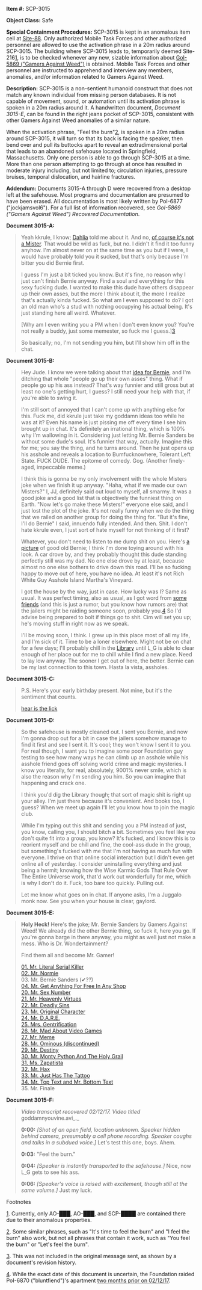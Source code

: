 **Item #:** SCP-3015

**Object Class:** Safe

**Special Containment Procedures:** SCP-3015 is kept in an anomalous item cell at [Site-88](/secure-facility-dossier-site-88). Only authorized Mobile Task Forces and other authorized personnel are allowed to use the activation phrase in a 20m radius around SCP-3015. The building where SCP-3015 leads to, temporarily deemed Site-216[1](javascript:;), is to be checked whenever any new, sizable information about [GoI-5869 ("Gamers Against Weed")](/gamers-against-weed-hub) is obtained. Mobile Task Forces and other personnel are instructed to apprehend and interview any members, anomalies, and/or information related to Gamers Against Weed.

**Description:** SCP-3015 is a non-sentient humanoid construct that does not match any known individual from missing person databases. It is not capable of movement, sound, or automation until its activation phrase is spoken in a 20m radius around it. A handwritten document, _Document 3015-E_, can be found in the right jeans pocket of SCP-3015, consistent with other Gamers Against Weed anomalies of a similar nature.

When the activation phrase, "Feel the burn"[2](javascript:;), is spoken in a 20m radius around SCP-3015, it will turn so that its back is facing the speaker, then bend over and pull its buttocks apart to reveal an extradimensional portal that leads to an abandoned safehouse located in Springfield, Massachusetts. Only one person is able to go through SCP-3015 at a time. More than one person attempting to go through at once has resulted in moderate injury including, but not limited to; circulation injuries, pressure bruises, temporal dislocation, and hairline fractures.

**Addendum:** Documents 3015-A through D were recovered from a desktop left at the safehouse. Most programs and documentation are presumed to have been erased. All documentation is most likely written by PoI-6877 ("jockjamsvol6"). For a full list of information recovered, see _GoI-5869 ("Gamers Against Weed") Recovered Documentation_.

**Document 3015-A:**

> Yeah kkrule, I know; [Dahlia](/what-passes-as-normal-in-the-digital-age) told me about it. And no, [of course it's not a Mister](/scp-2433). That would be wild as fuck, but no. I didn't it find it too funny anyhow. I'm almost never on at the same time as you but if I were, I would have probably told you it sucked, but that's only because I'm bitter you did Bernie first.
> 
> I guess I'm just a bit ticked you know. But it's fine, no reason why I just can't finish Bernie anyway. Find a soul and everything for this sexy fucking dude. I wanted to make this dude have others disappear up their own asses, but the more I think about it, the more I realize that's actually kinda fucked. So what am I even supposed to do? I got an old man who's a stud with nothing occupying his actual being. It's just standing here all weird. Whatever.
> 
> \[Why am I even writing you a PM when I don't even know you? You're not really a buddy, just some memester, so fuck me I guess.\][3](javascript:;)
> 
> So basically; no, I'm not sending you him, but I'll show him off in the chat.

**Document 3015-B:**

> Hey Jude. I know we were talking about that [idea for Bernie](/different-kinds-of-nihilism), and I'm ditching that whole "people go up their own asses" thing. What if people go up his ass instead? That's way funnier and still gross but at least no one's getting hurt, I guess? I still need your help with that, if you're able to swing it.
> 
> I'm still sort of annoyed that I can't come up with anything else for this. Fuck me, did kkrule just take my goddamn ideas too while he was at it? Even his name is just pissing me off every time I see him brought up in chat. It's definitely an irrational thing, which is 100% why I'm wallowing in it. Considering just letting Mr. Bernie Sanders be without some dude's soul. It's funnier that way, actually. Imagine this for me; you say the thing, and he turns around. Then he just opens up his asshole and reveals a location to Bumfucknowhere, Tolerant Left State. FUCK DUDE. The epitome of comedy. Gog. (Another finely-aged, impeccable meme.)
> 
> I think this is gonna be my only involvement with the whole Misters joke when we finish it up anyway. "Haha, what if we made our own Misters?" I, JJ, definitely said out loud to myself, all smarmy. It was a good joke and a good list that is objectively the funniest thing on Earth. "Now let's go make these Misters!" everyone else said, and I just lost the plot of the joke. It's not really funny when we do the thing that we railed on another group for doing the thing for. "But it's fine, I'll do Bernie" I said, innuendo fully intended. And then. Shit. I don't hate kkrule even, I just sort of hate myself for not thinking of it first?
> 
> Whatever, you don't need to listen to me dump shit on you. Here's [a picture](http://i.imgur.com/aOXQCPY.jpg) of good old Bernie; I think I'm done toying around with his look. A car drove by, and they probably thought this dude standing perfectly still was my dad. No one else drove by at least, because almost no one else bothers to drive down this road. I'll be so fucking happy to move out of here, you have no idea. At least it's not Rich White Guy Asshole Island Martha's Vineyard.
> 
> I got the house by the way, just in case. How lucky was I? Same as usual. It was perfect timing, also as usual, as I got word from [some friends](/serpent-s-hand-hub) (and this is just a rumor, but you know how rumors are) that the jailers might be raiding someone soon, probably you.[4](javascript:;) So I'd advise being prepared to bolt if things go to shit. Cim will set you up; he's moving stuff in right now as we speak.
> 
> I'll be moving soon, I think. I grew up in this place most of all my life, and I'm sick of it. Time to be a loner elsewhere. Might not be on chat for a few days; I'll probably chill in the [Library](http://wanderers-library.wikidot.com/) until L\_G is able to clear enough of her place out for me to chill while I find a new place. Need to lay low anyway. The sooner I get out of here, the better. Bernie can be my last connection to this town. Hasta la vista, assholes.

**Document 3015-C:**

> P.S. Here's your early birthday present. Not mine, but it's the sentiment that counts.
> 
> [hear is the lick](https://www.youtube.com/watch?v=svE60ic4akE)

**Document 3015-D:**

> So the safehouse is mostly cleaned out. I sent you Bernie, and now I'm gonna drop out for a bit in case the jailers somehow manage to find it first and see I sent it. It's cool; they won't know I sent it to you. For real though, I want you to imagine some poor Foundation guy testing to see how many ways he can climb up an asshole while his asshole friend goes off solving world crime and magic mysteries. I know you literally, for real, absolutely, 9001% never smile, which is also the reason why I'm sending you him. So you can imagine that happening and crack one.
> 
> I think you'd dig the Library though; that sort of magic shit is right up your alley. I'm just there because it's convenient. And books too, I guess? When we meet up again I'll let you know how to join the magic club.
> 
> While I'm typing out this shit and sending you a PM instead of just, you know, calling you, I should bitch a bit. Sometimes you feel like you don't quite fit into a group, you know? It's fucked, and I know this is to reorient myself and be chill and fine, the cool-ass dude in the group, but something's fucked with me that I'm not having as much fun with everyone. I thrive on that online social interaction but I didn't even get online all of yesterday. I consider uninstalling everything and just being a hermit; knowing how the Wise Karmic Gods That Rule Over The Entire Universe work, that'd work out wonderfully for me, which is why I don't do it. Fuck, too bare too quickly. Pulling out.
> 
> Let me know what goes on in chat. If anyone asks, I'm a Juggalo monk now. See you when your house is clear, gaylord.

**Document 3015-E:**

> **Holy Heck!** Here's the joke; Mr. Bernie Sanders by Gamers Against Weed! We already did the other Bernie thing, so fuck it, here you go. If you're gonna barge in there anyway, you might as well just not make a mess. Who is Dr. Wondertainment?
> 
> Find them all and become Mr. Gamer!
> 
> [01\. Mr. Literal Serial Killer](/scp-2586)  
> [02\. Mr. Normie](/mr-normie)  
> 03\. Mr. Bernie Sanders (✔??)  
> [04\. Mr. Get Anything For Free In Any Shop](/uiu-file-2016-004)  
> [20\. Mr. Sex Number](/scp-3697)  
> [21\. Mr. Heavenly Virtues](/collected-item-no1080)  
> [22\. Mr. Deadly Sins](/scp-3024)  
> [23\. Mr. Original Character](/scp-2839)  
> [24\. Mr. D.A.R.E.](/adoption-poster-darius)  
> [25\. Mrs. Gentrification](/ambrose-backdoor-soho)  
> [26\. Mr. Mad About Video Games](/scp-3090)  
> [27\. Mr. Meme](/scp-2842)  
> [28\. Mr. Ominous (discontinued)](/scp-3012)  
> [29\. Mr. Destiny](/scp-4239)  
> [30\. Mr. Monty Python And The Holy Grail](/scp-2476)  
> [31\. Ms. Zapatista](/scp-4669)  
> [32\. Mr. Hax](/scp-285)  
> [33\. Mr. Just Has The Tattoo](/log-of-anomalous-items#jhtt)  
> [34\. Mr. Top Text and Mr. Bottom Text](/scp-2562)  
> 35\. Mr. Finale

**Document 3015-F:**

> _Video transcript recovered 02/12/17. Video titled_ goddamnyouvine.avi_._
> 
> **0:00:** _\[Shot of an open field, location unknown. Speaker hidden behind camera, presumably a cell phone recording. Speaker coughs and talks in a subdued voice.\]_ Let's test this one, boys. Ahem.
> 
> **0:03:** "Feel the burn."
> 
> **0:04:** _\[Speaker is instantly transported to the safehouse.\]_ Nice, now L\_G gets to see his ass.
> 
> **0:06:** _\[Speaker's voice is raised with excitement, though still at the same volume.\]_ Just my luck.

Footnotes

[1](javascript:;). Currently, only AO-███, AO-███, and SCP-████ are contained there due to their anomalous properties.

[2](javascript:;). Some similar phrases, such as "It's time to feel the burn" and "I feel the burn" also work, but not all phrases that contain it work, such as "You feel the burn" or "Let's feel the burn".

[3](javascript:;). This was not included in the original message sent, as shown by a document's revision history.

[4](javascript:;). While the exact date of this document is uncertain, the Foundation raided PoI-6870 ("bluntfiend")'s apartment [two months prior on 02/12/17](/the-assassination-of-beleaguered-normalcy-by-the-coward-game).